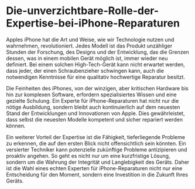 # Die-unverzichtbare-Rolle-der-Expertise-bei-iPhone-Reparaturen

Apples iPhone hat die Art und Weise, wie wir Technologie nutzen und wahrnehmen, revolutioniert. Jedes Modell ist das Produkt unzähliger Stunden der Forschung, des Designs und der Entwicklung, das die Grenzen dessen, was in einem mobilen Gerät möglich ist, immer wieder neu definiert. Bei einem solchen High-Tech-Gerät kann nicht erwartet werden, dass jeder, der einen Schraubenzieher schwingen kann, auch die notwendigen Kenntnisse für eine qualitativ hochwertige Reparatur besitzt.

Die Feinheiten des iPhones, von der winzigen, aber kritischen Hardware bis hin zur komplexen Software, erfordern spezialisiertes Wissen und eine gezielte Schulung. Ein Experte für iPhone-Reparaturen hat nicht nur die nötige Ausbildung, sondern bleibt auch kontinuierlich auf dem neuesten Stand der Entwicklungen und Innovationen von Apple. Dies gewährleistet, dass selbst die neuesten Modelle kompetent und sicher repariert werden können.

Ein weiterer Vorteil der Expertise ist die Fähigkeit, tieferliegende Probleme zu erkennen, die auf den ersten Blick nicht offensichtlich sein könnten. Ein versierter Techniker kann potenzielle zukünftige Probleme antizipieren und proaktiv angehen. So geht es nicht nur um eine kurzfristige Lösung, sondern um die Wahrung der Integrität und Langlebigkeit des Geräts. Daher ist die Wahl eines echten Experten für iPhone-Reparaturen nicht nur eine Entscheidung für den Moment, sondern eine Investition in die Zukunft Ihres Geräts.
